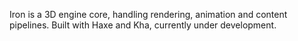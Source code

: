 Iron is a 3D engine core, handling rendering, animation and content pipelines. Built with Haxe and Kha, currently under development.
